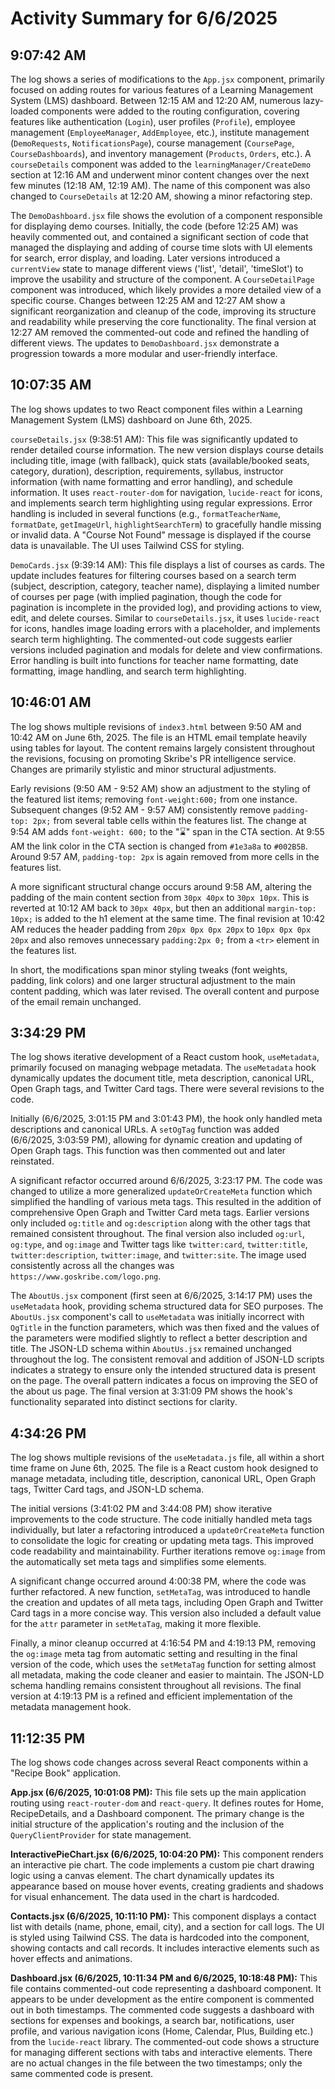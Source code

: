 # Activity Summary for 6/6/2025

## 9:07:42 AM
The log shows a series of modifications to the `App.jsx` component, primarily focused on adding routes for various features of a Learning Management System (LMS) dashboard.  Between 12:15 AM and 12:20 AM, numerous lazy-loaded components were added to the routing configuration, covering features like authentication (`Login`), user profiles (`Profile`),  employee management (`EmployeeManager`, `AddEmployee`, etc.),  institute management (`DemoRequests`, `NotificationsPage`), course management (`CoursePage`, `CourseDashboards`), and inventory management (`Products`, `Orders`, etc.).  A `courseDetails` component was added to the `learningManager/CreateDemo` section at 12:16 AM and underwent minor content changes over the next few minutes (12:18 AM, 12:19 AM). The name of this component was also changed to `CourseDetails` at 12:20 AM, showing a minor refactoring step.

The `DemoDashboard.jsx` file shows the evolution of a component responsible for displaying demo courses.  Initially, the code (before 12:25 AM) was heavily commented out, and contained a significant section of code that managed the displaying and adding of course time slots with UI elements for search, error display, and loading. Later versions introduced a `currentView` state to manage different views ('list', 'detail', 'timeSlot') to improve the usability and structure of the component. A `CourseDetailPage` component was introduced, which likely provides a more detailed view of a specific course.  Changes between 12:25 AM and 12:27 AM show a significant reorganization and cleanup of the code, improving its structure and readability while preserving the core functionality.  The final version at 12:27 AM removed the commented-out code and refined the handling of different views. The updates to `DemoDashboard.jsx` demonstrate a progression towards a more modular and user-friendly interface.


## 10:07:35 AM
The log shows updates to two React component files within a Learning Management System (LMS) dashboard on June 6th, 2025.

`courseDetails.jsx` (9:38:51 AM): This file was significantly updated to render detailed course information.  The new version displays course details including title, image (with fallback), quick stats (available/booked seats, category, duration), description, requirements, syllabus, instructor information (with name formatting and error handling), and schedule information.  It uses `react-router-dom` for navigation, `lucide-react` for icons, and implements search term highlighting using regular expressions.  Error handling is included in several functions (e.g., `formatTeacherName`, `formatDate`, `getImageUrl`, `highlightSearchTerm`) to gracefully handle missing or invalid data.  A "Course Not Found" message is displayed if the course data is unavailable.  The UI uses Tailwind CSS for styling.

`DemoCards.jsx` (9:39:14 AM): This file displays a list of courses as cards. The update includes features for filtering courses based on a search term (subject, description, category, teacher name), displaying a limited number of courses per page (with implied pagination, though the code for pagination is incomplete in the provided log), and providing actions to view, edit, and delete courses.  Similar to `courseDetails.jsx`, it uses `lucide-react` for icons, handles image loading errors with a placeholder, and implements search term highlighting.  The commented-out code suggests earlier versions included pagination and modals for delete and view confirmations.  Error handling is built into functions for teacher name formatting, date formatting, image handling, and search term highlighting.


## 10:46:01 AM
The log shows multiple revisions of `index3.html` between 9:50 AM and 10:42 AM on June 6th, 2025.  The file is an HTML email template heavily using tables for layout.  The content remains largely consistent throughout the revisions, focusing on promoting Skribe's PR intelligence service.  Changes are primarily stylistic and minor structural adjustments.

Early revisions (9:50 AM - 9:52 AM) show an adjustment to the styling of the featured list items; removing `font-weight:600;` from one instance.  Subsequent changes (9:52 AM - 9:57 AM) consistently remove `padding-top: 2px;` from several table cells within the features list. The change at 9:54 AM adds `font-weight: 600;` to the "⌛" span in the CTA section. At 9:55 AM the link color in the CTA section is changed from `#1e3a8a` to `#002B5B`.  Around 9:57 AM,  `padding-top: 2px` is again removed from more cells in the features list.


A more significant structural change occurs around 9:58 AM, altering the padding of the main content section from `30px 40px` to `30px 10px`.  This is reverted at 10:12 AM back to `30px 40px`, but then an additional `margin-top: 10px;` is added to the h1 element at the same time. The final revision at 10:42 AM reduces the header padding from `20px 0px 0px 20px` to `10px 0px 0px 20px` and also removes unnecessary `padding:2px 0;` from a `<tr>` element in the features list.

In short, the modifications span minor styling tweaks (font weights, padding, link colors) and one larger structural adjustment to the main content padding, which was later revised. The overall content and purpose of the email remain unchanged.


## 3:34:29 PM
The log shows iterative development of a React custom hook, `useMetadata`,  primarily focused on managing webpage metadata.  The `useMetadata` hook dynamically updates the document title, meta description, canonical URL, Open Graph tags, and Twitter Card tags.  There were several revisions to the code.

Initially (6/6/2025, 3:01:15 PM and 3:01:43 PM), the hook only handled meta descriptions and canonical URLs.  A `setOgTag` function was added (6/6/2025, 3:03:59 PM), allowing for dynamic creation and updating of Open Graph tags. This function was then commented out and later reinstated.

A significant refactor occurred around 6/6/2025, 3:23:17 PM.  The code was changed to utilize a more generalized `updateOrCreateMeta` function which simplified the handling of various meta tags. This resulted in the addition of comprehensive Open Graph and Twitter Card meta tags. Earlier versions only included `og:title` and `og:description` along with the other tags that remained consistent throughout. The final version also included  `og:url`, `og:type`, and `og:image`  and Twitter tags like `twitter:card`, `twitter:title`, `twitter:description`, `twitter:image`, and `twitter:site`.  The image used consistently across all the changes was `https://www.goskribe.com/logo.png`.

The `AboutUs.jsx` component (first seen at 6/6/2025, 3:14:17 PM) uses the `useMetadata` hook, providing schema structured data for SEO purposes. The  `AboutUs.jsx` component's call to `useMetadata` was initially incorrect with  `OgTitle` in the function parameters, which was then fixed and the values of the parameters were modified slightly to reflect a better description and title.  The JSON-LD schema within `AboutUs.jsx` remained unchanged throughout the log.  The  consistent removal and addition of JSON-LD scripts indicates a strategy to ensure only the intended structured data is present on the page.  The overall pattern indicates a focus on improving the SEO of the about us page. The final version at 3:31:09 PM shows the hook's functionality separated into distinct sections for clarity.


## 4:34:26 PM
The log shows multiple revisions of the `useMetadata.js` file, all within a short time frame on June 6th, 2025.  The file is a React custom hook designed to manage metadata, including title, description, canonical URL, Open Graph tags, Twitter Card tags, and JSON-LD schema.

The initial versions (3:41:02 PM and 3:44:08 PM) show iterative improvements to the code structure. The code initially handled meta tags individually, but later a refactoring introduced a `updateOrCreateMeta` function to consolidate the logic for creating or updating meta tags.  This improved code readability and maintainability. Further iterations remove `og:image` from the automatically set meta tags and simplifies some elements.

A significant change occurred around 4:00:38 PM, where the code was further refactored. A new function, `setMetaTag`, was introduced to handle the creation and updates of all meta tags, including Open Graph and Twitter Card tags in a more concise way. This version also included a default value for the `attr` parameter in `setMetaTag`, making it more flexible.

Finally, a minor cleanup occurred at 4:16:54 PM and 4:19:13 PM, removing the `og:image` meta tag from automatic setting and  resulting in the final version of the code, which uses the `setMetaTag` function for setting almost all metadata, making the code cleaner and easier to maintain.  The JSON-LD schema handling remains consistent throughout all revisions. The final version at 4:19:13 PM is a refined and efficient implementation of the metadata management hook.


## 11:12:35 PM
The log shows code changes across several React components within a "Recipe Book" application.

**App.jsx (6/6/2025, 10:01:08 PM):** This file sets up the main application routing using `react-router-dom` and `react-query`.  It defines routes for Home, RecipeDetails, and a Dashboard component. The primary change is the initial structure of the application's routing and the inclusion of the `QueryClientProvider` for state management.

**InteractivePieChart.jsx (6/6/2025, 10:04:20 PM):** This component renders an interactive pie chart.  The code implements a custom pie chart drawing logic using a canvas element. The chart dynamically updates its appearance based on mouse hover events, creating gradients and shadows for visual enhancement.  The data used in the chart is hardcoded.

**Contacts.jsx (6/6/2025, 10:11:10 PM):** This component displays a contact list with details (name, phone, email, city),  and a section for call logs.  The UI is styled using Tailwind CSS.  The data is hardcoded into the component, showing contacts and call records.  It includes interactive elements such as hover effects and animations.

**Dashboard.jsx (6/6/2025, 10:11:34 PM and 6/6/2025, 10:18:48 PM):** This file contains commented-out code representing a dashboard component.  It appears to be under development as the entire component is commented out in both timestamps.  The commented code suggests a dashboard with sections for expenses and bookings, a search bar, notifications, user profile, and various navigation icons (Home, Calendar, Plus, Building etc.) from the `lucide-react` library. The commented-out code shows a structure for managing different sections with tabs and interactive elements. There are no actual changes in the file between the two timestamps; only the same commented code is present.
